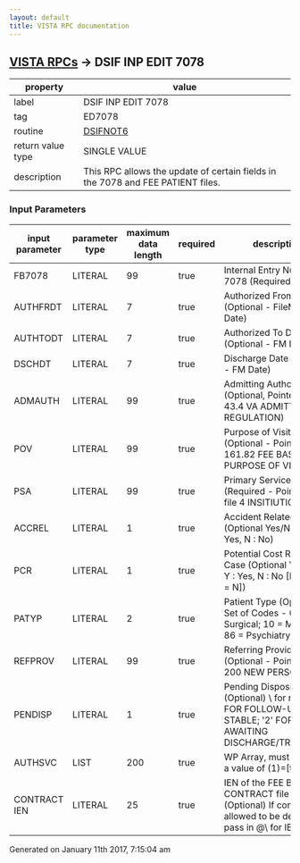 ```yaml
---
layout: default
title: VISTA RPC documentation
---
```




## [VISTA RPCs](TableOfContent.md) &#8594; DSIF INP EDIT 7078 

 property | value 
--- | --- 
 label | DSIF INP EDIT 7078
 tag | ED7078
 routine | [DSIFNOT6](http://code.osehra.org/dox/Routine_DSIFNOT6_source.html)
 return value type | SINGLE VALUE
 description | This RPC allows the update of certain fields in the 7078 and FEE PATIENT files.

### Input Parameters

| input parameter | parameter type | maximum data length | required | description | 
| --- | --- | --- | --- | --- | 
| FB7078 | LITERAL | 99 | true | Internal Entry Number for 7078 (Required) | 
| AUTHFRDT | LITERAL | 7 | true | Authorized From Date (Optional - FileMan Date) | 
| AUTHTODT | LITERAL | 7 | true | Authorized To Date (Optional - FM Date) | 
| DSCHDT | LITERAL | 7 | true | Discharge Date (Optional - FM Date) | 
| ADMAUTH | LITERAL | 99 | true | Admitting Authority (Optional, Pointer to file 43.4 VA ADMITTING REGULATION) | 
| POV | LITERAL | 99 | true | Purpose of Visit (Optional - Pointer to file 161.82 FEE BASIS PURPOSE OF VISIT) | 
| PSA | LITERAL | 99 | true | Primary Service Area (Required - Pointer to file 4 INSITIUTION) | 
| ACCREL | LITERAL | 1 | true | Accident Related (Optional Yes/No - Y : Yes, N : No) | 
| PCR | LITERAL | 1 | true | Potential Cost Recovery Case (Optional Yes/No - Y : Yes, N : No [DEFAULT = N]) | 
| PATYP | LITERAL | 2 | true | Patient Type (Optional, Set of Codes - 00 = Surgical; 10 = Medical; 86 = Psychiatry) | 
| REFPROV | LITERAL | 99 | true | Referring Provider (Optional - Pointer to file 200 NEW PERSON) | 
| PENDISP | LITERAL | 1 | true | Pending Disposition (Optional)                      \\ for none;                      '1' FOR FOLLOW-UP/NOT STABLE;                      '2' FOR AWAITING DISCHARGE/TRANSFER;) | 
| AUTHSVC | LIST | 200 | true | WP Array, must start with a value of (1)=[text] | 
| CONTRACT IEN | LITERAL | 25 | true | IEN of the FEE BASIS CONTRACT file (Optional) If contract is allowed to be deleted, pass in \@\ for IEN | 




 Generated on January 11th 2017, 7:15:04 am